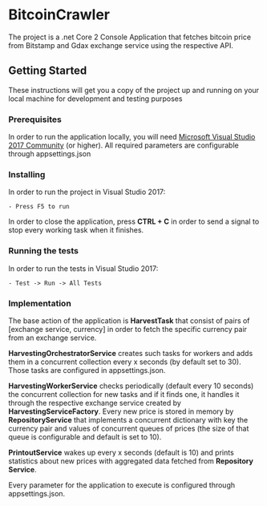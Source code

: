 # BitcoinCrawler

The project is a .net Core 2 Console Application that fetches bitcoin price from Bitstamp and Gdax exchange service using the respective API.

## Getting Started

These instructions will get you a copy of the project up and running on your local machine for development and testing purposes

### Prerequisites

In order to run the application locally, you will need [Microsoft Visual Studio 2017 Community](https://www.visualstudio.com/vs/community/) (or higher). 
All required parameters are configurable through appsettings.json

### Installing

In order to run the project in Visual Studio 2017:

```
- Press F5 to run
```

In order to close the application, press **CTRL + C** in order to send a signal to stop every working task when it finishes.

### Running the tests

In order to run the tests in Visual Studio 2017:

```
- Test -> Run -> All Tests
```

### Implementation 

The base action of the application is **HarvestTask** that consist of pairs of [exchange service, currency] in order to fetch the specific currency pair from an exchange service. 

**HarvestingOrchestratorService** creates such tasks for workers and adds them in a concurrent collection every x seconds (by default set to 30). Those tasks are configured in appsettings.json.

**HarvestingWorkerService** checks periodically (default every 10 seconds) the concurrent collection for new tasks and if it finds one, it handles it through the respective exchange service created by **HarvestingServiceFactory**.
Every new price is stored in memory by **RepositoryService** that implements a concurrent dictionary with key the currency pair and values of concurrent queues of prices (the size of that queue is configurable and default is set to 10).

**PrintoutService** wakes up every x seconds (default is 10) and prints statistics about new prices with aggregated data fetched from **Repository Service**.

Every parameter for the application to execute is configured through appsettings.json.